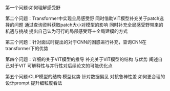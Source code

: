 第一个问题:如何理解感受野

第二个问题：Transformer中实现全局感受野 同时借助VIT模型补充关于patch选择的问题 通过查询资料获取patch大小对模型的影响 同时补充全局感受野带来的机遇与挑战 提出自己认为可行的局部感受野＋全局建模的方式

第三个问题：针对面试时提出的对于CNN的困惑进行补充，查询CNN在transformer下的优势

第四个问题：详细的关于VIT模型的推导 补充关于VIT模型的结构 与优势 阐述自己对于VIT 可解释性与并行性对后续论文的可能优化点

第五个问题:CLIP模型的结构 模型优势 针对数据偏见 对抗鲁棒性差 如何更合理的设计prompt 提升细粒度看法

